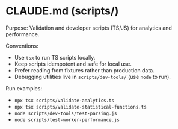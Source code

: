 # CLAUDE.md (scripts/)

Purpose: Validation and developer scripts (TS/JS) for analytics and performance.

Conventions:

- Use `tsx` to run TS scripts locally.
- Keep scripts idempotent and safe for local use.
- Prefer reading from fixtures rather than production data.
- Debugging utilities live in `scripts/dev-tools/` (use `node` to run).

Run examples:

- `npx tsx scripts/validate-analytics.ts`
- `npx tsx scripts/validate-statistical-functions.ts`
- `node scripts/dev-tools/test-parsing.js`
- `node scripts/test-worker-performance.js`
